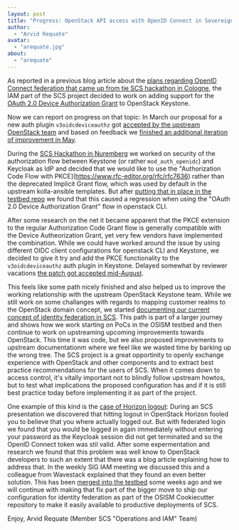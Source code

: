```yaml
---
layout: post
title: "Progress: OpenStack API access with OpenID Connect in Sovereign Cloud Stack"
author:
  - "Arvid Requate"
avatar:
  - "arequate.jpg"
about:
  - "arequate"
---
```


As reported in a previous blog article about the [plans regarding OpenID Connect federation that came up from
tje SCS hackathon in Cologne](https://scs.community/2023/01/05/sig-iam-openstack-cli-with-federation/), the IAM part of
the SCS project decided to work on adding support for the [OAuth 2.0 Device Authorization
Grant](https://www.rfc-editor.org/rfc/rfc8628) to OpenStack Keystone.

Now we can report on progress on that topic: In March our proposal for a new auth plugin `v3oidcdeviceauthz` got
[accepted by the upstream OpenStack team](https://review.opendev.org/c/openstack/keystoneauth/+/869876) and
based on feedback we [finished an additional iteration of improvement in May](https://review.opendev.org/c/openstack/keystoneauth/+/876893).

During the [SCS Hackathon in Nuremberg](https://scs.community/2023/03/31/hackathon-nuernberg/) we worked on security
of the authorization flow between Keystone (or rather `mod_auth_openidc`) and Keycloak as IdP and decided that we
would like to use the "Authorization Code Flow with PKCE](https://www.rfc-editor.org/rfc/rfc7636) rather than the deprecated Implicit Grant flow, which
was used by default in the upstream kolla-ansible templates. But after [putting that in place in the testbed
repo](https://github.com/osism/testbed/commits/main/environments/kolla/files/overlays/keystone/wsgi-keystone.conf)
we found that this caused a regression when using the "OAuth 2.0 Device Authorization Grant" flow in openstack CLI.

After some research on the net it became apparent that the PKCE extension to the regular Authorization Code Grant flow
is generally compatible with the Device Autheorization Grant, yet very few vendors have implemented the combination.
While we could have worked around the issue by using different OIDC client configurations for openstack CLI and
Keystone, we decided to give it try and add the PKCE functionality to the `v3oidcdeviceauthz` auth plugin in Keystone.
Delayed somewhat by reviewer vacations [the patch got accepted mid-August](https://review.opendev.org/c/openstack/keystoneauth/+/883852).

This feels like some path nicely finished and also helped us to improve the working relationship with the upstream
OpenStack Keystone team. While we still work on some challanges with regards to mapping customer realms to the OpenStack
domain concept, we started [documenting our current concept of identity federation in SCS](https://docs-staging.scs.community/docs/iam/identity-federation-in-scs). This path is part of a larger journey and shows how we work starting on PoCs in the OSISM testbed
and then continue to work on upstreaming upcoming improvements towards OpenStack. This time it was code, but we also
proposed improvements to upstream documentationm where we feel like we wasted time by barking up the wrong tree.
The SCS project is a great opportinity to openly exchange experience with OpenStack and other components and
to extract best practice recommendations for the users of SCS. When it comes down to access control, it's vitally
important not to blindly follow upstream howtos, but to test what implications the proposed configuration has
and if it is still best practice today before implementing it as part of the project.

One example of this kind is the [case of Horizon logout](https://github.com/SovereignCloudStack/issues/issues/347):
During an SCS presentation we discovered that hitting logout
in OpenStack Horizon fooled you to believe that you where actually logged out. But with federated login
we found that you would be logged in again immediately without entering your password as the Keycloak session
did not get terminated and so the OpenID Connect token was stil valid. After some expermentation and research
we found that this problem was well know to OpenStack developers to such an extent that there was a blog article
explaining how to address that. In the weekly SIG IAM meeting we discussed this and a colleague from Wavestack
explained that they found an even better solution.
This has been [merged into the testbed](https://github.com/osism/testbed/pull/1717) some weeks ago
and we will continue with making that fix part of the bigger move to ship our configuration for identity federation
as part of the OSISM Cookiecutter repository to make it easily available to productive deployments of SCS.

Enjoy,
Arvid Requate (Member SCS "Operations and IAM" Team)
